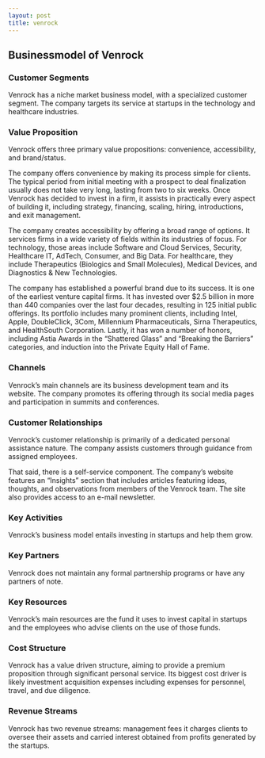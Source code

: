 ```yaml
---
layout: post
title: venrock
---
```


Businessmodel of Venrock
-------------------------

### Customer Segments

Venrock has a niche market business model, with a specialized customer segment. The company targets its service at startups in the technology and healthcare industries.

### Value Proposition

Venrock offers three primary value propositions: convenience, accessibility, and brand/status.

The company offers convenience by making its process simple for clients. The typical period from initial meeting with a prospect to deal finalization usually does not take very long, lasting from two to six weeks. Once Venrock has decided to invest in a firm, it assists in practically every aspect of building it, including strategy, financing, scaling, hiring, introductions, and exit management.

The company creates accessibility by offering a broad range of options. It services firms in a wide variety of fields within its industries of focus. For technology, those areas include Software and Cloud Services, Security, Healthcare IT, AdTech, Consumer, and Big Data. For healthcare, they include Therapeutics (Biologics and Small Molecules), Medical Devices, and Diagnostics & New Technologies.

The company has established a powerful brand due to its success. It is one of the earliest venture capital firms. It has invested over $2.5 billion in more than 440 companies over the last four decades, resulting in 125 initial public offerings. Its portfolio includes many prominent clients, including Intel, Apple, DoubleClick, 3Com, Millennium Pharmaceuticals, Sirna Therapeutics, and HealthSouth Corporation. Lastly, it has won a number of honors, including Astia Awards in the “Shattered Glass” and “Breaking the Barriers” categories, and induction into the Private Equity Hall of Fame.

### Channels

Venrock’s main channels are its business development team and its website. The company promotes its offering through its social media pages and participation in summits and conferences.

### Customer Relationships

Venrock’s customer relationship is primarily of a dedicated personal assistance nature. The company assists customers through guidance from assigned employees.

That said, there is a self-service component. The company’s website features an “Insights” section that includes articles featuring ideas, thoughts, and observations from members of the Venrock team. The site also provides access to an e-mail newsletter.

### Key Activities

Venrock’s business model entails investing in startups and help them grow.

### Key Partners

Venrock does not maintain any formal partnership programs or have any partners of note.

### Key Resources

Venrock’s main resources are the fund it uses to invest capital in startups and the employees who advise clients on the use of those funds.

### Cost Structure

Venrock has a value driven structure, aiming to provide a premium proposition through significant personal service. Its biggest cost driver is likely investment acquisition expenses including expenses for personnel, travel, and due diligence.

### Revenue Streams

Venrock has two revenue streams: management fees it charges clients to oversee their assets and carried interest obtained from profits generated by the startups.
